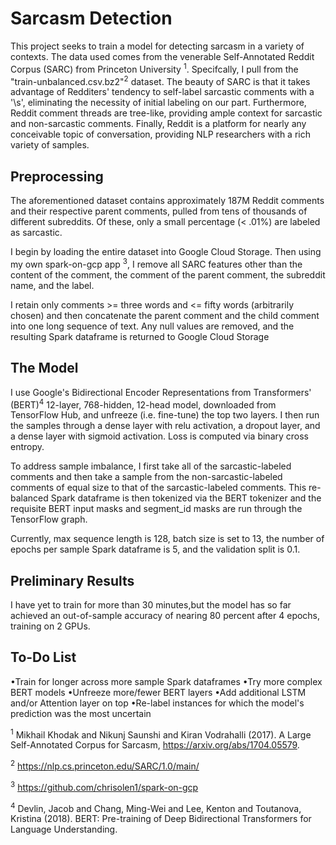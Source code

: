 # Sarcasm Detection

This project seeks to train a model for detecting sarcasm in a variety of contexts. The data used comes from the venerable Self-Annotated Reddit Corpus (SARC) from Princeton University <sup>1</sup>. Specifcally, I pull from the "train-unbalanced.csv.bz2"<sup>2</sup> dataset. The beauty of SARC is that it takes advantage of Redditers' tendency to self-label sarcastic comments with a '\s', eliminating the necessity of initial labeling on our part. Furthermore, Reddit comment threads are tree-like, providing ample context for sarcastic and non-sarcastic comments. Finally, Reddit is a platform for nearly any conceivable topic of conversation, providing NLP researchers with a rich variety of samples.   

## Preprocessing

The aforementioned dataset contains approximately 187M Reddit comments and their respective parent comments, pulled from tens of thousands of different subreddits. Of these, only a small percentage (< .01%) are labeled as sarcastic.  

I begin by loading the entire dataset into Google Cloud Storage. Then using my own spark-on-gcp app <sup>3</sup>, I remove all SARC features other than the content of the comment, the comment of the parent comment, the subreddit name, and the label. 

I retain only comments >= three words and <= fifty words (arbitrarily chosen) and then concatenate the parent comment and the child comment into one long sequence of text. Any null values are removed, and the resulting Spark dataframe is returned to Google Cloud Storage

## The Model

I use Google's Bidirectional Encoder Representations from Transformers' (BERT)<sup>4</sup> 12-layer, 768-hidden, 12-head model, downloaded from TensorFlow Hub, and unfreeze (i.e. fine-tune) the top two layers.  I then run the samples through a dense layer with relu activation, a dropout layer, and a dense layer with sigmoid activation. Loss is computed via binary cross entropy. 

To address sample imbalance, I first take all of the sarcastic-labeled comments and then take a sample from the non-sarcastic-labeled comments of equal size to that of the sarcastic-labeled comments. This re-balanced Spark dataframe is then tokenized via the BERT tokenizer and the requisite BERT input masks and segment_id masks are run through the TensorFlow graph. 

Currently, max sequence length is 128, batch size is set to 13, the number of epochs per sample Spark dataframe is 5, and the validation split is 0.1.

## Preliminary Results

I have yet to train for more than 30 minutes,but the model has so far achieved an out-of-sample accuracy of nearing 80 percent after 4 epochs, training on 2 GPUs. 

## To-Do List
•Train for longer across more sample Spark dataframes
•Try more complex BERT models
•Unfreeze more/fewer BERT layers
•Add additional LSTM and/or Attention layer on top
•Re-label instances for which the model's prediction was the most uncertain



<sup>1</sup> Mikhail Khodak and Nikunj Saunshi and Kiran Vodrahalli (2017). A Large Self-Annotated Corpus for Sarcasm, https://arxiv.org/abs/1704.05579.

<sup>2</sup> https://nlp.cs.princeton.edu/SARC/1.0/main/

<sup>3</sup> https://github.com/chrisolen1/spark-on-gcp

<sup>4</sup> Devlin, Jacob and Chang, Ming-Wei and Lee, Kenton and Toutanova, Kristina (2018). BERT: Pre-training of Deep Bidirectional Transformers for Language Understanding.
